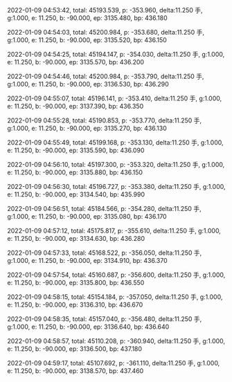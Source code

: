 2022-01-09 04:53:42, total: 45193.539, p: -353.960, delta:11.250 手, g:1.000, e: 11.250, b: -90.000, ep: 3135.480, bp: 436.180

2022-01-09 04:54:03, total: 45200.984, p: -353.680, delta:11.250 手, g:1.000, e: 11.250, b: -90.000, ep: 3135.520, bp: 436.150

2022-01-09 04:54:25, total: 45194.147, p: -354.030, delta:11.250 手, g:1.000, e: 11.250, b: -90.000, ep: 3135.570, bp: 436.200

2022-01-09 04:54:46, total: 45200.984, p: -353.790, delta:11.250 手, g:1.000, e: 11.250, b: -90.000, ep: 3136.530, bp: 436.290

2022-01-09 04:55:07, total: 45196.141, p: -353.410, delta:11.250 手, g:1.000, e: 11.250, b: -90.000, ep: 3137.390, bp: 436.350

2022-01-09 04:55:28, total: 45190.853, p: -353.770, delta:11.250 手, g:1.000, e: 11.250, b: -90.000, ep: 3135.270, bp: 436.130

2022-01-09 04:55:49, total: 45199.168, p: -353.130, delta:11.250 手, g:1.000, e: 11.250, b: -90.000, ep: 3135.590, bp: 436.090

2022-01-09 04:56:10, total: 45197.300, p: -353.320, delta:11.250 手, g:1.000, e: 11.250, b: -90.000, ep: 3135.880, bp: 436.150

2022-01-09 04:56:30, total: 45196.727, p: -353.380, delta:11.250 手, g:1.000, e: 11.250, b: -90.000, ep: 3134.540, bp: 435.990

2022-01-09 04:56:51, total: 45184.566, p: -354.280, delta:11.250 手, g:1.000, e: 11.250, b: -90.000, ep: 3135.080, bp: 436.170

2022-01-09 04:57:12, total: 45175.817, p: -355.610, delta:11.250 手, g:1.000, e: 11.250, b: -90.000, ep: 3134.630, bp: 436.280

2022-01-09 04:57:33, total: 45168.522, p: -356.050, delta:11.250 手, g:1.000, e: 11.250, b: -90.000, ep: 3134.910, bp: 436.370

2022-01-09 04:57:54, total: 45160.687, p: -356.600, delta:11.250 手, g:1.000, e: 11.250, b: -90.000, ep: 3135.800, bp: 436.550

2022-01-09 04:58:15, total: 45154.184, p: -357.050, delta:11.250 手, g:1.000, e: 11.250, b: -90.000, ep: 3136.310, bp: 436.670

2022-01-09 04:58:35, total: 45157.040, p: -356.480, delta:11.250 手, g:1.000, e: 11.250, b: -90.000, ep: 3136.640, bp: 436.640

2022-01-09 04:58:57, total: 45110.208, p: -360.940, delta:11.250 手, g:1.000, e: 11.250, b: -90.000, ep: 3136.500, bp: 437.180

2022-01-09 04:59:17, total: 45107.692, p: -361.110, delta:11.250 手, g:1.000, e: 11.250, b: -90.000, ep: 3138.570, bp: 437.460